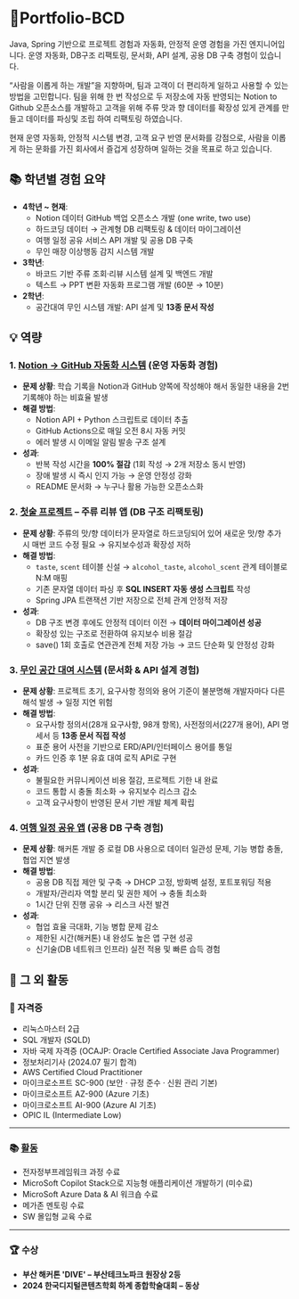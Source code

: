 # 👤Portfolio-BCD 
Java, Spring 기반으로 프로젝트 경험과 자동화, 안정적 운영 경험을 가진 엔지니어입니다. 운영 자동화, DB구조 리팩토링, 문서화, API 설계, 공용 DB 구축 경험이 있습니다.

“사람을 이롭게 하는 개발”을 지향하며, 팀과 고객이 더 편리하게 일하고 사용할 수 있는 방법을 고민합니다. 팀을 위해 한 번 작성으로 두 저장소에 자동 반영되는 Notion to Github 오픈소스를 개발하고 고객을 위해 주류 맛과 향 데이터를 확장성 있게 관계를 만들고 데이터를 파싱및 조립 하여 리팩토링 하였습니다.

현재 운영 자동화, 안정적 시스템 변경, 고객 요구 반영 문서화를 강점으로, 사람을 이롭게 하는 문화를 가진 회사에서 즐겁게 성장하며 일하는 것을 목표로 하고 있습니다.

## 📚 학년별 경험 요약

- **4학년 ~ 현재**:
    - Notion 데이터 GitHub 백업 오픈소스 개발 (one write, two use)
    - 하드코딩 데이터 → 관계형 DB 리팩토링 & 데이터 마이그레이션
    - 여행 일정 공유 서비스 API 개발 및 공용 DB 구축
    - 무인 매장 이상행동 감지 시스템 개발
- **3학년**:
    - 바코드 기반 주류 조회·리뷰 시스템 설계 및 백엔드 개발
    - 텍스트 → PPT 변환 자동화 프로그램 개발 (60분 → 10분)
- **2학년**:
    - 공간대여 무인 시스템 개발: API 설계 및 **13종 문서 작성**




## 💡 역량

### 1. [Notion → GitHub 자동화 시스템](https://github.com/ramgthunder12/notion-to-github/blob/main/README.md) (운영 자동화 경험)

- **문제 상황**: 학습 기록을 Notion과 GitHub 양쪽에 작성해야 해서 동일한 내용을 2번 기록해야 하는 비효율 발생
- **해결 방법**:
    - Notion API + Python 스크립트로 데이터 추출
    - GitHub Actions으로 매일 오전 8시 자동 커밋
    - 에러 발생 시 이메일 알림 발송 구조 설계
- **성과**:
    - 반복 작성 시간을 **100% 절감** (1회 작성 → 2개 저장소 동시 반영)
    - 장애 발생 시 즉시 인지 가능 → 운영 안정성 강화
    - README 문서화 → 누구나 활용 가능한 오픈소스화



### 2. [첫술 프로젝트](https://github.com/ramgthunder12/mobile_project_backend/blob/main/README.md) – 주류 리뷰 앱 (DB 구조 리팩토링)

- **문제 상황**: 주류의 맛/향 데이터가 문자열로 하드코딩되어 있어 새로운 맛/향 추가 시 매번 코드 수정 필요 → 유지보수성과 확장성 저하
- **해결 방법**:
    - `taste`, `scent` 테이블 신설 → `alcohol_taste`, `alcohol_scent` 관계 테이블로 N:M 매핑
    - 기존 문자열 데이터 파싱 후 **SQL INSERT 자동 생성 스크립트** 작성
    - Spring JPA 트랜잭션 기반 저장으로 전체 관계 안정적 저장
- **성과**:
    - DB 구조 변경 후에도 안정적 데이터 이전 → **데이터 마이그레이션 성공**
    - 확장성 있는 구조로 전환하여 유지보수 비용 절감
    - save() 1회 호출로 연관관계 전체 저장 가능 → 코드 단순화 및 안정성 강화



### 3. [무인 공간 대여 시스템](https://github.com/ramgthunder12/SRUS/blob/master/README.md) (문서화 & API 설계 경험)

- **문제 상황**: 프로젝트 초기, 요구사항 정의와 용어 기준이 불분명해 개발자마다 다른 해석 발생 → 일정 지연 위험
- **해결 방법**:
    - 요구사항 정의서(28개 요구사항, 98개 항목), 사전정의서(227개 용어), API 명세서 등 **13종 문서 직접 작성**
    - 표준 용어 사전을 기반으로 ERD/API/인터페이스 용어를 통일
    - 카드 인증 후 1분 유효 대여 로직 API로 구현
- **성과**:
    - 불필요한 커뮤니케이션 비용 절감, 프로젝트 기한 내 완료
    - 코드 통합 시 충돌 최소화 → 유지보수 리스크 감소
    - 고객 요구사항이 반영된 문서 기반 개발 체계 확립



### 4. [여행 일정 공유 앱](https://github.com/sunmoon-newbins/with/blob/develop/README.md) (공용 DB 구축 경험)

- **문제 상황**: 해커톤 개발 중 로컬 DB 사용으로 데이터 일관성 문제, 기능 병합 충돌, 협업 지연 발생
- **해결 방법**:
    - 공용 DB 직접 제안 및 구축 → DHCP 고정, 방화벽 설정, 포트포워딩 적용
    - 개발자/관리자 역할 분리 및 권한 제어 → 충돌 최소화
    - 1시간 단위 진행 공유 → 리스크 사전 발견
- **성과**:
    - 협업 효율 극대화, 기능 병합 문제 감소
    - 제한된 시간(해커톤) 내 완성도 높은 앱 구현 성공
    - 신기술(DB 네트워크 인프라) 실전 적용 및 빠른 습득 경험

## 🎯 그 외 활동

### 📜 자격증
- 리눅스마스터 2급
- SQL 개발자 (SQLD)
- 자바 국제 자격증 (OCAJP: Oracle Certified Associate Java Programmer)
- 정보처리기사 (2024.07 필기 합격)
- AWS Certified Cloud Practitioner
- 마이크로소프트 SC-900 (보안 · 규정 준수 · 신원 관리 기본)
- 마이크로소프트 AZ-900 (Azure 기초)
- 마이크로소프트 AI-900 (Azure AI 기초)
- OPIC IL (Intermediate Low)

---

### 📚 [활동](https://astonishing-archer-8d6.notion.site/PORTFOLI-13122086c5a080418e26d34cc635d060)
- 전자정부프레임워크 과정 수료
- MicroSoft Copilot Stack으로 지능형 애플리케이션 개발하기 (미수료)
- MicroSoft Azure Data & AI 워크숍 수료
- 메가존 멘토링 수료
- SW 몰입형 교육 수료

---

### 🏆 수상
- **부산 해커톤 'DIVE' – 부산테크노파크 원장상 2등**
- **2024 한국디지털콘텐츠학회 하계 종합학술대회 – 동상**
